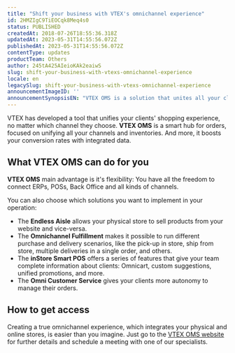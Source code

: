 ```yaml
---
title: "Shift your business with VTEX's omnichannel experience"
id: 2HMZIgC9TiEOCqk8Meq4s0
status: PUBLISHED
createdAt: 2018-07-26T18:55:36.318Z
updatedAt: 2023-05-31T14:55:56.072Z
publishedAt: 2023-05-31T14:55:56.072Z
contentType: updates
productTeam: Others
author: 245tA425AIeioKAk2eaiwS
slug: shift-your-business-with-vtexs-omnichannel-experience
locale: en
legacySlug: shift-your-business-with-vtexs-omnichannel-experience
announcementImageID: ''
announcementSynopsisEN: "VTEX OMS is a solution that unites all your clients' data and connects all your channels and inventories."
---
```


VTEX has developed a tool that unifies your clients' shopping experience, no matter which channel they choose. __VTEX OMS__ is a smart hub for orders, focused on unifying all your channels and inventories. And more, it boosts your conversion rates with integrated data.


## What VTEX OMS can do for you
__VTEX OMS__ main advantage is it's flexibility: You have all the freedom to connect ERPs, POSs, Back Office and all kinds of channels.

You can also choose which solutions you want to implement in your operation:
- The __Endless Aisle__ allows your physical store to sell products from your website and vice-versa.
- The __Omnichannel Fulfillment__ makes it possible to run different purchase and delivery scenarios, like the pick-up in store, ship from store, multiple deliveries in a single order, and others.
- The __inStore Smart POS__ offers a series of features that give your team complete information about clients: Omnicart, custom suggestions, unified promotions, and more.
- The __Omni Customer Service__ gives your clients more autonomy to manage their orders.


## How to get access 
Creating a true omnichannel experience, which integrates your physical and online stores, is easier than you imagine. Just go to the [VTEX OMS website](http://oms.vtex.com/) for further details and schedule a meeting with one of our specialists.


